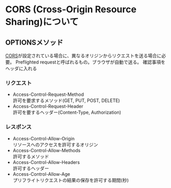# CORS (Cross-Origin Resource Sharing)について

## OPTIONSメソッド
[CORS](https://developer.mozilla.org/ja/docs/Web/HTTP/CORS)が設定されている場合に、異なるオリジンからリクエストを送る場合に必要。
Preflighted requestと呼ばれるもの。ブラウザが自動で送る。
確認事項をヘッダに入れる

### リクエスト
- Access-Control-Request-Method  
  許可を要求するメソッド(GET, PUT, POST, DELETE)
- Access-Control-Request-Header  
  許可を要するヘッダー(Content-Type, Authorization)

### レスポンス
- Access-Control-Allow-Origin  
  リソースへのアクセスを許可するオリジン
- Access-Control-Allow-Methods  
  許可するメソッド
- Access-Control-Allow-Headers  
  許可するヘッダー
- Access-Control-Allow-Age  
  プリフライトリクエストの結果の保存を許可する期間(秒)